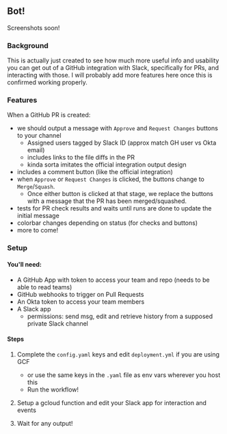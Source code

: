 ## Bot!

Screenshots soon!

### Background

This is actually just created to see how much more useful info and usability you can get out of a GitHub integration with Slack, specifically for PRs, and interacting with those.
I will probably add more features here once this is confirmed working properly.

### Features

When a GitHub PR is created:
  - we should output a message with `Approve` and `Request Changes` buttons to your channel
    - Assigned users tagged by Slack ID (approx match GH user vs Okta email)
    - includes links to the file diffs in the PR
    - kinda sorta imitates the official integration output design
  - includes a comment button (like the official integration)
  - when `Approve` or `Request Changes` is clicked, the buttons change to `Merge`/`Squash`.  
    - Once either button is clicked at that stage, we replace the buttons with a message that the PR has been merged/squashed.
  - tests for PR check results and waits until runs are done to update the initial message
  - colorbar changes depending on status (for checks and buttons)
  - more to come!

### Setup

#### You'll need:
- A GitHub App with token to access your team and repo (needs to be able to read teams)
- GitHub webhooks to trigger on Pull Requests
- An Okta token to access your team members
- A Slack app
  - permissions: send msg, edit and retrieve history from a supposed private Slack channel

#### Steps
1. Complete the `config.yaml` keys and edit `deployment.yml` if you are using GCF
      - or use the same keys in the `.yaml` file as env vars wherever you host this
      - Run the workflow!

2. Setup a gcloud function and edit your Slack app for interaction and events  
3. Wait for any output!
